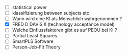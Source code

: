 - [ ] statistical power
- [ ] klassifizierung between subjects etc
- [ ] Wann wird eine KI als Menschlich wahrgenommen ?
- [x] FRED D DAVIS !! (technology acceptance model)
- [ ] Welche Einflussfaktoren gibt es auf PEOU bei KI ? 
- [ ] Partial Least Squares
- [ ] SmartPLS Software
- [ ] Person-Job-Fit Theory
